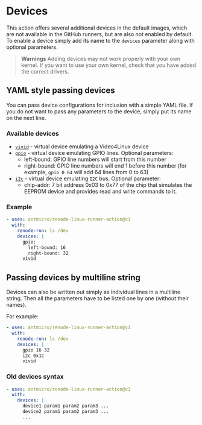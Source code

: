 # Devices

This action offers several additional devices in the default images, which are not available in the GitHub runners, but are also not enabled by default. To enable a device simply add its name to the `devices` parameter along with optional parameters.

> **Warnings**
> Adding devices may not work properly with your own kernel. If you want to use your own kernel, check that you have added the correct drivers.

## YAML style passing devices

You can pass device configurations for inclusion with a simple YAML file. If you do not want to pass any parameters to the device, simply put its name on the next line.

### Available devices

- [`vivid`](https://www.kernel.org/doc/html/latest/admin-guide/media/vivid.html) - virtual device emulating a Video4Linux device
- [`gpio`](https://docs.kernel.org/admin-guide/gpio/gpio-mockup.html) - virtual device emulating GPIO lines. Optional parameters:
  - left-bound: GPIO line numbers will start from this number
  - right-bound: GPIO line numbers will end 1 before this number (for example, `gpio 0 64` will add 64 lines from 0 to 63)
- [`i2c`](https://www.kernel.org/doc/html/v5.10/i2c/i2c-stub.html) - virtual device emulating `I2C` bus. Optional parameter:
  - chip-addr: 7 bit address 0x03 to 0x77 of the chip that simulates the EEPROM device and provides read and write commands to it.

### Example

```yaml
- uses: antmicro/renode-linux-runner-action@v1
  with:
    renode-run: ls /dev
    devices: |
      gpio:
        left-bound: 16
        right-bound: 32
      vivid
```

## Passing devices by multiline string

Devices can also be written out simply as individual lines in a multiline string. Then all the parameters have to be listed one by one (without their names).

For example:

```yaml
- uses: antmicro/renode-linux-runner-action@v1
  with:
    renode-run: ls /dev
    devices: |
      gpio 16 32
      i2c 0x1C
      vivid
```

### Old devices syntax

```yaml
- uses: antmicro/renode-linux-runner-action@v1
  with:
    devices: |
      device1 param1 param2 param3 ...
      device2 param1 param2 param3 ...
      ...
```
